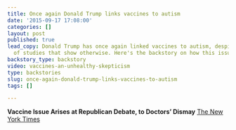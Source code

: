 ```yaml
---
title: Once again Donald Trump links vaccines to autism
date: '2015-09-17 17:08:00'
categories: []
layout: post
published: true
lead_copy: Donald Trump has once again linked vaccines to autism, despite hundreds
  of studies that show otherwise. Here's the backstory on how this issue came to be.
backstory_type: backstory
video: vaccines-an-unhealthy-skepticism
type: backstories
slug: once-again-donald-trump-links-vaccines-to-autism
tags: []

---
```

**Vaccine Issue Arises at Republican Debate, to Doctors’ Dismay**
[The New York Times](http://www.nytimes.com/2015/09/18/health/republican-presidential-debate-vaccines.html)

